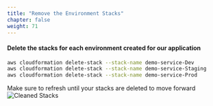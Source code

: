 ```yaml
---
title: "Remove the Environment Stacks"
chapter: false
weight: 71
---
```


#### Delete the stacks for each environment created for our application

```sh
aws cloudformation delete-stack --stack-name demo-service-Dev
aws cloudformation delete-stack --stack-name demo-service-Staging
aws cloudformation delete-stack --stack-name demo-service-Prod
```

Make sure to refresh until your stacks are deleted to move forward
![Cleaned Stacks](/images/delete-stack.png?width=20pc)
